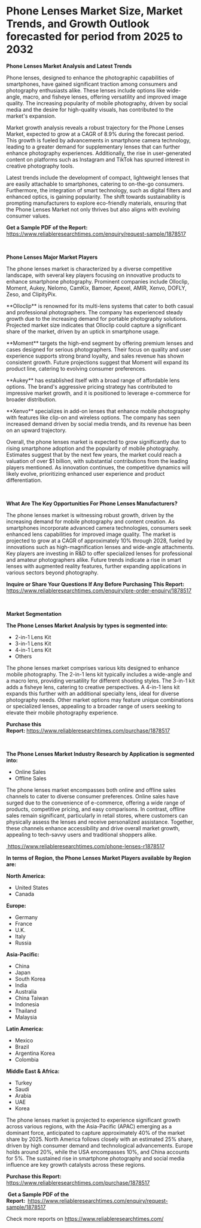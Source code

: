 <p><h1>Phone Lenses Market Size, Market Trends, and Growth Outlook forecasted for period from 2025 to 2032</h1></p><p><strong>Phone Lenses Market Analysis and Latest Trends</strong></p>
<p><p>Phone lenses, designed to enhance the photographic capabilities of smartphones, have gained significant traction among consumers and photography enthusiasts alike. These lenses include options like wide-angle, macro, and fisheye lenses, offering versatility and improved image quality. The increasing popularity of mobile photography, driven by social media and the desire for high-quality visuals, has contributed to the market's expansion.</p><p>Market growth analysis reveals a robust trajectory for the Phone Lenses Market, expected to grow at a CAGR of 8.9% during the forecast period. This growth is fueled by advancements in smartphone camera technology, leading to a greater demand for supplementary lenses that can further enhance photography experiences. Additionally, the rise in user-generated content on platforms such as Instagram and TikTok has spurred interest in creative photography tools.</p><p>Latest trends include the development of compact, lightweight lenses that are easily attachable to smartphones, catering to on-the-go consumers. Furthermore, the integration of smart technology, such as digital filters and enhanced optics, is gaining popularity. The shift towards sustainability is prompting manufacturers to explore eco-friendly materials, ensuring that the Phone Lenses Market not only thrives but also aligns with evolving consumer values.</p></p>
<p><strong>Get a Sample PDF of the Report:&nbsp;</strong> <a href="https://www.reliableresearchtimes.com/enquiry/request-sample/1878517?utm_campaign=2714&utm_medium=2&utm_source=Github&utm_content=ia&utm_term=04042025&utm_id=phone-lenses">https://www.reliableresearchtimes.com/enquiry/request-sample/1878517</a></p>
<p>&nbsp;</p>
<p><strong>Phone Lenses Major Market Players</strong></p>
<p><p>The phone lenses market is characterized by a diverse competitive landscape, with several key players focusing on innovative products to enhance smartphone photography. Prominent companies include Olloclip, Moment, Aukey, Nelomo, CamKix, Bamoer, Apexel, AMIR, Xenvo, DOFLY, Zeso, and ClipityPix.</p><p>**Olloclip** is renowned for its multi-lens systems that cater to both casual and professional photographers. The company has experienced steady growth due to the increasing demand for portable photography solutions. Projected market size indicates that Olloclip could capture a significant share of the market, driven by an uptick in smartphone usage.</p><p>**Moment** targets the high-end segment by offering premium lenses and cases designed for serious photographers. Their focus on quality and user experience supports strong brand loyalty, and sales revenue has shown consistent growth. Future projections suggest that Moment will expand its product line, catering to evolving consumer preferences.</p><p>**Aukey** has established itself with a broad range of affordable lens options. The brand's aggressive pricing strategy has contributed to impressive market growth, and it is positioned to leverage e-commerce for broader distribution.</p><p>**Xenvo** specializes in add-on lenses that enhance mobile photography with features like clip-on and wireless options. The company has seen increased demand driven by social media trends, and its revenue has been on an upward trajectory.</p><p>Overall, the phone lenses market is expected to grow significantly due to rising smartphone adoption and the popularity of mobile photography. Estimates suggest that by the next few years, the market could reach a valuation of over $1 billion, with substantial contributions from the leading players mentioned. As innovation continues, the competitive dynamics will likely evolve, prioritizing enhanced user experience and product differentiation.</p></p>
<p>&nbsp;</p>
<p><strong>What Are The Key Opportunities For Phone Lenses Manufacturers?</strong></p>
<p><p>The phone lenses market is witnessing robust growth, driven by the increasing demand for mobile photography and content creation. As smartphones incorporate advanced camera technologies, consumers seek enhanced lens capabilities for improved image quality. The market is projected to grow at a CAGR of approximately 10% through 2028, fueled by innovations such as high-magnification lenses and wide-angle attachments. Key players are investing in R&D to offer specialized lenses for professional and amateur photographers alike. Future trends indicate a rise in smart lenses with augmented reality features, further expanding applications in various sectors beyond photography.</p></p>
<p><strong>Inquire or Share Your Questions If Any Before Purchasing This Report:</strong> <a href="https://www.reliableresearchtimes.com/enquiry/pre-order-enquiry/1878517?utm_campaign=2714&utm_medium=2&utm_source=Github&utm_content=ia&utm_term=04042025&utm_id=phone-lenses">https://www.reliableresearchtimes.com/enquiry/pre-order-enquiry/1878517</a></p>
<p>&nbsp;</p>
<p><strong>Market Segmentation</strong></p>
<p><strong>The Phone Lenses Market Analysis by types is segmented into:</strong></p>
<p><ul><li>2-in-1 Lens Kit</li><li>3-in-1 Lens Kit</li><li>4-in-1 Lens Kit</li><li>Others</li></ul></p>
<p><p>The phone lenses market comprises various kits designed to enhance mobile photography. The 2-in-1 lens kit typically includes a wide-angle and a macro lens, providing versatility for different shooting styles. The 3-in-1 kit adds a fisheye lens, catering to creative perspectives. A 4-in-1 lens kit expands this further with an additional specialty lens, ideal for diverse photography needs. Other market options may feature unique combinations or specialized lenses, appealing to a broader range of users seeking to elevate their mobile photography experience.</p></p>
<p><strong>Purchase this Report:&nbsp;</strong><a href="https://www.reliableresearchtimes.com/purchase/1878517?utm_campaign=2714&utm_medium=2&utm_source=Github&utm_content=ia&utm_term=04042025&utm_id=phone-lenses">https://www.reliableresearchtimes.com/purchase/1878517</a></p>
<p>&nbsp;</p>
<p><strong>The Phone Lenses Market Industry Research by Application is segmented into:</strong></p>
<p><ul><li>Online Sales</li><li>Offline Sales</li></ul></p>
<p><p>The phone lenses market encompasses both online and offline sales channels to cater to diverse consumer preferences. Online sales have surged due to the convenience of e-commerce, offering a wide range of products, competitive pricing, and easy comparisons. In contrast, offline sales remain significant, particularly in retail stores, where customers can physically assess the lenses and receive personalized assistance. Together, these channels enhance accessibility and drive overall market growth, appealing to tech-savvy users and traditional shoppers alike.</p></p>
<p><a href="https://www.reliableresearchtimes.com/phone-lenses-r1878517?utm_campaign=2714&utm_medium=2&utm_source=Github&utm_content=ia&utm_term=04042025&utm_id=phone-lenses">&nbsp;https://www.reliableresearchtimes.com/phone-lenses-r1878517</a></p>
<p><strong>In terms of Region, the Phone Lenses Market Players available by Region are:</strong></p>
<p>
    <p> <strong> North America: </strong>
        <ul>
            <li>United States</li>
            <li>Canada</li>
        </ul>
        </p> 
    <p> <strong> Europe: </strong>
        <ul>
            <li>Germany</li>
            <li>France</li>
            <li>U.K.</li>
            <li>Italy</li>
            <li>Russia</li>
        </ul>
        </p> 
    <p> <strong> Asia-Pacific: </strong>
        <ul>
            <li>China</li>
            <li>Japan</li>
            <li>South Korea</li>
            <li>India</li>
            <li>Australia</li>
            <li>China Taiwan</li>
            <li>Indonesia</li>
            <li>Thailand</li>
            <li>Malaysia</li>
        </ul>
        </p> 
    <p> <strong> Latin America: </strong>
        <ul>
            <li>Mexico</li>
            <li>Brazil</li>
            <li>Argentina Korea</li>
            <li>Colombia</li>
        </ul>
        </p> 
    <p> <strong> Middle East & Africa: </strong>
        <ul>
            <li>Turkey</li>
            <li>Saudi</li>
            <li>Arabia</li>
            <li>UAE</li>
            <li>Korea</li>
        </ul>
    </p>
    </p>
<p><p>The phone lenses market is projected to experience significant growth across various regions, with the Asia-Pacific (APAC) emerging as a dominant force, anticipated to capture approximately 40% of the market share by 2025. North America follows closely with an estimated 25% share, driven by high consumer demand and technological advancements. Europe holds around 20%, while the USA encompasses 10%, and China accounts for 5%. The sustained rise in smartphone photography and social media influence are key growth catalysts across these regions.</p></p>
<p><strong>Purchase this Report: </strong><a href="https://www.reliableresearchtimes.com/purchase/1878517?utm_campaign=2714&utm_medium=2&utm_source=Github&utm_content=ia&utm_term=04042025&utm_id=phone-lenses">https://www.reliableresearchtimes.com/purchase/1878517</a></p>
<p>&nbsp;<strong>Get a Sample PDF of the Report:&nbsp;&nbsp;</strong><a href="https://www.reliableresearchtimes.com/enquiry/request-sample/1878517?utm_campaign=2714&utm_medium=2&utm_source=Github&utm_content=ia&utm_term=04042025&utm_id=phone-lenses">https://www.reliableresearchtimes.com/enquiry/request-sample/1878517</a></p>
<p><strong></strong></p>
<p>Check more reports on <a href="https://www.reliableresearchtimes.com/?utm_campaign=2714&utm_medium=2&utm_source=Github&utm_content=ia&utm_term=04042025&utm_id=phone-lenses">https://www.reliableresearchtimes.com/</a></p>